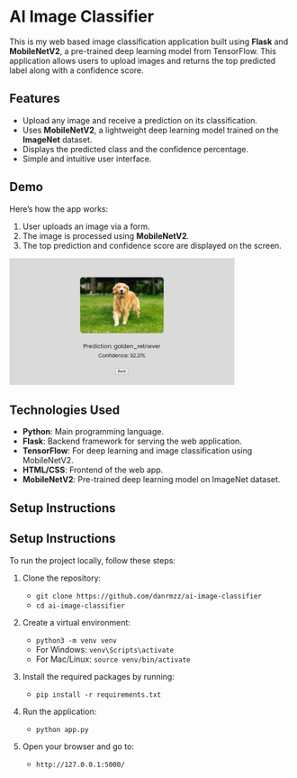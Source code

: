 # AI Image Classifier

This is my web based image classification application built using **Flask** and **MobileNetV2**, a pre-trained deep learning model from TensorFlow. This application allows users to upload images and returns the top predicted label along with a confidence score.

## Features

- Upload any image and receive a prediction on its classification.
- Uses **MobileNetV2**, a lightweight deep learning model trained on the **ImageNet** dataset.
- Displays the predicted class and the confidence percentage.
- Simple and intuitive user interface.

## Demo

Here’s how the app works:

1. User uploads an image via a form.
2. The image is processed using **MobileNetV2**.
3. The top prediction and confidence score are displayed on the screen.

<img src="static/uploads/image_sense_img.jpg" alt="Screenshot" width="400"/>


## Technologies Used

- **Python**: Main programming language.
- **Flask**: Backend framework for serving the web application.
- **TensorFlow**: For deep learning and image classification using MobileNetV2.
- **HTML/CSS**: Frontend of the web app.
- **MobileNetV2**: Pre-trained deep learning model on ImageNet dataset.

## Setup Instructions

## Setup Instructions

To run the project locally, follow these steps:

1. Clone the repository:
   - `git clone https://github.com/danrmzz/ai-image-classifier`
   - `cd ai-image-classifier`

2. Create a virtual environment:
   - `python3 -m venv venv`
   - For Windows: `venv\Scripts\activate`
   - For Mac/Linux: `source venv/bin/activate`

3. Install the required packages by running:
   - `pip install -r requirements.txt`

4. Run the application:
   - `python app.py`

5. Open your browser and go to:
   - `http://127.0.0.1:5000/`

